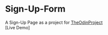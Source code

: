 # Sign-Up-Form

A Sign-Up Page as a project for [TheOdinProject](https://theodinproject.com)\
[Live Demo]